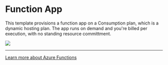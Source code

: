 # Function App

This template provisions a function app on a Consumption plan, which is a dynamic hosting plan. The app runs on demand and you're billed per execution, with no standing resource committment.

<img align="center" src="https://azurecomcdn.azureedge.net/cvt-d49e1b7812fb156a3d74b5723a95043aa707b7e51cfc9e4697dd420349f4008a/images/page/services/functions/value-prop-5.svg" />

---

[Learn more about Azure Functions](https://azure.microsoft.com/en-us/services/functions/)
